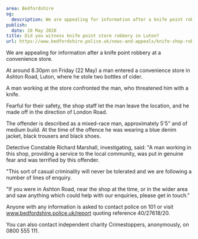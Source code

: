 ```yaml
area: Bedfordshire
og:
  description: We are appealing for information after a knife point robbery at a convenience store.
publish:
  date: 28 May 2020
title: Did you witness knife point store robbery in Luton?
url: https://www.bedfordshire.police.uk/news-and-appeals/knife-shop-robbery-may2020
```

We are appealing for information after a knife point robbery at a convenience store.

At around 8.30pm on Friday (22 May) a man entered a convenience store in Ashton Road, Luton, where he stole two bottles of cider.

A man working at the store confronted the man, who threatened him with a knife.

Fearful for their safety, the shop staff let the man leave the location, and he made off in the direction of London Road.

The offender is described as a mixed-race man, approximately 5'5" and of medium build. At the time of the offence he was wearing a blue denim jacket, black trousers and black shoes.

Detective Constable Richard Marshall, investigating, said: "A man working in this shop, providing a service to the local community, was put in genuine fear and was terrified by this offender.

"This sort of casual criminality will never be tolerated and we are following a number of lines of enquiry.

"If you were in Ashton Road, near the shop at the time, or in the wider area and saw anything which could help with our enquiries, please get in touch."

Anyone with any information is asked to contact police on 101 or visit www.bedfordshire.police.uk/report quoting reference 40/27618/20.

You can also contact independent charity Crimestoppers, anonymously, on 0800 555 111.
